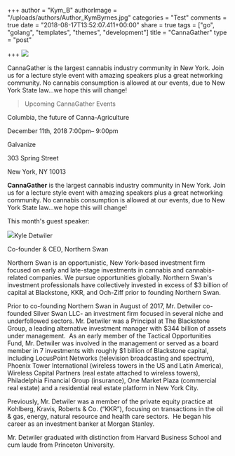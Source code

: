 +++
author = "Kym_B"
authorImage = "/uploads/authors/Author_KymByrnes.jpg"
categories = "Test"
comments = true
date = "2018-08-17T13:52:07.411+00:00"
share = true
tags = ["go", "golang", "templates", "themes", "development"]
title = "CannaGather"
type = "post"

+++
![](/uploads/702.cannagather-logo-final-v1_2000.png)

CannaGather is the largest cannabis industry community in New York. Join us for a lecture style event with amazing speakers plus a great networking community. No cannabis consumption is allowed at our events, due to New York State law...we hope this will change!

> Upcoming CannaGather Events

Columbia, the future of Canna-Agriculture

December 11th, 2018 7:00pm– 9:00pm

Galvanize

303 Spring Street

New York, NY 10013

**CannaGather** is the largest cannabis industry community in New York. Join us for a lecture style event with amazing speakers plus a great networking community. No cannabis consumption is allowed at our events, due to New York State law...we hope this will change!

This month's guest speaker:

![](/uploads/e6f.Kyle_Detwiler-Marial-Pierce.jpg)Kyle Detwiler

Co-founder & CEO, Northern Swan

Northern Swan is an opportunistic, New York-based investment firm focused on early and late-stage investments in cannabis and cannabis-related companies. We pursue opportunities globally. Northern Swan's investment professionals have collectively invested in excess of $3 billion of capital at Blackstone, KKR, and Och-Ziff prior to founding Northern Swan.

Prior to co-founding Northern Swan in August of 2017, Mr. Detwiler co-founded Silver Swan LLC- an investment firm focused in several niche and underfollowed sectors. Mr. Detwiler was a Principal at The Blackstone Group, a leading alternative investment manager with $344 billion of assets under management.  As an early member of the Tactical Opportunities Fund, Mr. Detwiler was involved in the management or served as a board member in 7 investments with roughly $1 billion of Blackstone capital, including LocusPoint Networks (television broadcasting and spectrum), Phoenix Tower International (wireless towers in the US and Latin America), Wireless Capital Partners (real estate attached to wireless towers), Philadelphia Financial Group (insurance), One Market Plaza (commercial real estate) and a residential real estate platform in New York City.

Previously, Mr. Detwiler was a member of the private equity practice at Kohlberg, Kravis, Roberts & Co. (“KKR”), focusing on transactions in the oil & gas, energy, natural resource and health care sectors.  He began his career as an investment banker at Morgan Stanley.

Mr. Detwiler graduated with distinction from Harvard Business School and cum laude from Princeton University.